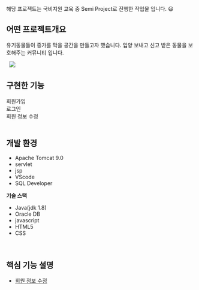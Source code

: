 해당 프로젝트는 국비지원 교육 중 Semi Project로 진행한 작업물 입니다. 😃

## 어떤 프로젝트개요
유기동물들이 증가를 막을 공간을 만들고자 했습니다.
입양 보내고 신고 받은 동물을 보호해주는 커뮤니티 입니다.

&nbsp;
  <image src="https://github.com/KangConqueror/KhSemiProject/blob/main/ImageFolder/MainPage.png" />
&nbsp;

## 구현한 기능
회원가입
<br>
로그인
<br>
회원 정보 수정
<br>
&nbsp;

## 개발 환경
- Apache Tomcat 9.0
- servlet
- jsp
- VScode
- SQL Developer

**기술 스택**

- Java(jdk 1.8)
- Oracle DB
- javascript
- HTML5
- CSS

&nbsp;

## 핵심 기능 설명

- [회원 정보 수정](https://github.com/KangConqueror/KhSemiProject/wiki/01-%ED%9A%8C%EC%9B%90-%EC%A0%95%EB%B3%B4-%EC%88%98%EC%A0%95)

